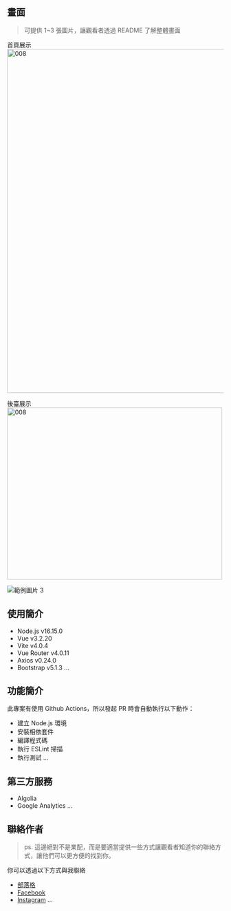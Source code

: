 
## 畫面

> 可提供 1~3 張圖片，讓觀看者透過 README 了解整體畫面

首頁展示
<img src="https://github.com/DaLan1110/Project13_0402/assets/165737379/42b3b8f7-a532-4f98-8dd2-a4b4752a3e69" alt="008" width="1000" height="800">


後臺展示
<img src="https://github.com/DaLan1110/Project13_0402/assets/165737379/e92e7642-4a8e-494d-a431-7c1991997144" alt="008" width="500" height="400">

![範例圖片 3](https://fakeimg.pl/500/)

## 使用簡介

- Node.js v16.15.0
- Vue v3.2.20
- Vite v4.0.4
- Vue Router v4.0.11
- Axios v0.24.0
- Bootstrap v5.1.3
...


## 功能簡介

此專案有使用 Github Actions，所以發起 PR 時會自動執行以下動作：

- 建立 Node.js 環境
- 安裝相依套件
- 編譯程式碼
- 執行 ESLint 掃描
- 執行測試
...

## 第三方服務

- Algolia
- Google Analytics
...

## 聯絡作者

> ps. 這邊絕對不是業配，而是要適當提供一些方式讓觀看者知道你的聯絡方式，讓他們可以更方便的找到你。

你可以透過以下方式與我聯絡

- [部落格](https://XXXXX.com/)
- [Facebook](https://www.facebook.com/XXXX)
- [Instagram](https://www.instagram.com/XXXX/)
...

